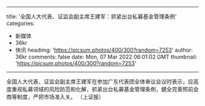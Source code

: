 
---
title: '全国人大代表、证监会副主席王建军：抓紧出台私募基金管理条例'
categories: 
 - 新媒体
 - 36kr
 - 快讯
headimg: 'https://picsum.photos/400/300?random=7253'
author: 36kr
comments: false
date: Mon, 07 Mar 2022 06:01:02 GMT
thumbnail: 'https://picsum.photos/400/300?random=7253'
---

<div>   
全国人大代表、证监会副主席王建军在参加广东代表团全体审议会议时表示，应高度重视私募领域的风险防范和化解，抓紧出台私募基金管理条例，健全完善照前会商等制度，严把市场准入关。 （上证报）  
</div>
            